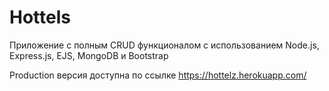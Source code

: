 # Hottels
Приложение с полным CRUD функционалом с использованием Node.js, Express.js, EJS, MongoDB и Bootstrap

Production версия доступна по ссылке https://hottelz.herokuapp.com/
